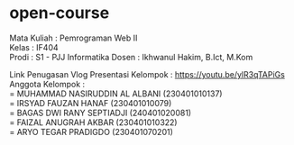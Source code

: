 # open-course
Mata Kuliah	: Pemrograman Web II  
Kelas	: IF404  
Prodi	: S1 - PJJ Informatika
Dosen	: Ikhwanul Hakim, B.Ict, M.Kom  
  
Link Penugasan Vlog Presentasi Kelompok : https://youtu.be/ylR3qTAPiGs  
Anggota Kelompok :  
=	MUHAMMAD NASIRUDDIN AL ALBANI (230401010137)  
=	IRSYAD FAUZAN HANAF (230401010079)  
=	BAGAS DWI RANY SEPTIADJI (240401020081)  
=	FAIZAL ANUGRAH AKBAR (230401010322)  
=	ARYO TEGAR PRADIGDO (230401070201)  
